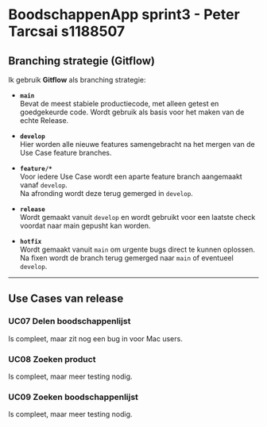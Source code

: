 # BoodschappenApp sprint3 - Peter Tarcsai s1188507

## Branching strategie (Gitflow)

Ik gebruik **Gitflow** als branching strategie:

- **`main`**  
  Bevat de meest stabiele productiecode, met alleen getest en goedgekeurde code. 
  Wordt gebruik als basis voor het maken van de echte Release.  

- **`develop`**  
  Hier worden alle nieuwe features samengebracht na het mergen van de Use Case feature branches. 

- **`feature/*`**  
  Voor iedere Use Case wordt een aparte feature branch aangemaakt vanaf `develop`.  
  Na afronding wordt deze terug gemerged in `develop`.  

- **`release`**  
  Wordt gemaakt vanuit `develop` en wordt gebruikt voor een laatste check voordat naar main gepusht kan worden.  

- **`hotfix`**  
  Wordt gemaakt vanuit `main` om urgente bugs direct te kunnen oplossen.  
  Na fixen wordt de branch terug gemerged naar `main` of eventueel `develop`.  

---

## Use Cases van release

### UC07 Delen boodschappenlijst  
Is compleet, maar zit nog een bug in voor Mac users.

### UC08 Zoeken product
Is compleet, maar meer testing nodig. 

### UC09 Zoeken boodschappenlijst  
Is compleet, maar meer testing nodig.
